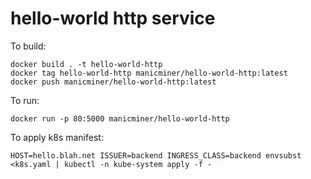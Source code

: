 # hello-world http service

To build:

```
docker build . -t hello-world-http
docker tag hello-world-http manicminer/hello-world-http:latest
docker push manicminer/hello-world-http:latest
```

To run:

```
docker run -p 80:5000 manicminer/hello-world-http
```

To apply k8s manifest:

```
HOST=hello.blah.net ISSUER=backend INGRESS_CLASS=backend envsubst <k8s.yaml | kubectl -n kube-system apply -f -
```
